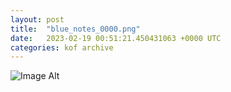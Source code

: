 ```yaml
---
layout:	post
title:	"blue_notes_0000.png"
date:	2023-02-19 00:51:21.450431063 +0000 UTC
categories:	kof archive
---
```


![Image Alt](https://k0f.github.io/assets/blue_notes_0000.png)